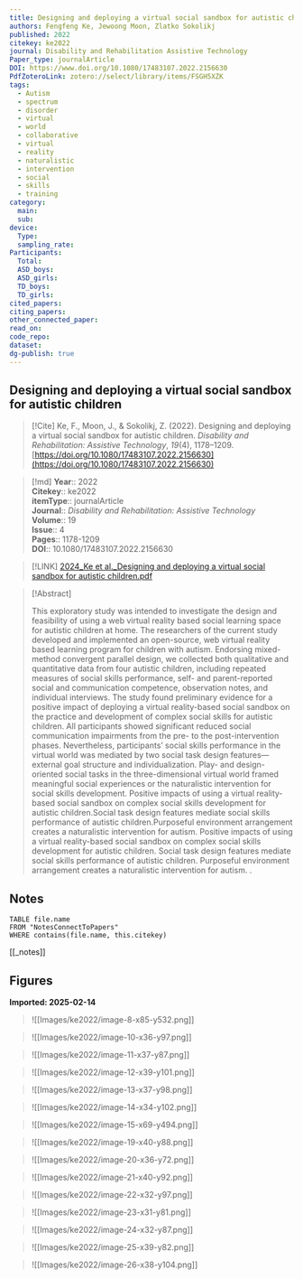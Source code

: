 ```yaml
---
title: Designing and deploying a virtual social sandbox for autistic children
authors: Fengfeng Ke, Jewoong Moon, Zlatko Sokolikj
published: 2022
citekey: ke2022
journal: Disability and Rehabilitation Assistive Technology
Paper_type: journalArticle
DOI: https://www.doi.org/10.1080/17483107.2022.2156630
PdfZoteroLink: zotero://select/library/items/FSGH5XZK
tags:
  - Autism
  - spectrum
  - disorder
  - virtual
  - world
  - collaborative
  - virtual
  - reality
  - naturalistic
  - intervention
  - social
  - skills
  - training
category:
  main: 
  sub: 
device:
  Type: 
  sampling_rate: 
Participants:
  Total: 
  ASD_boys: 
  ASD_girls: 
  TD_boys: 
  TD_girls: 
cited_papers: 
citing_papers: 
other_connected_paper: 
read_on: 
code_repo: 
dataset: 
dg-publish: true
---
```


## Designing and deploying a virtual social sandbox for autistic children

> [!Cite]
> Ke, F., Moon, J., & Sokolikj, Z. (2022). Designing and deploying a virtual social sandbox for autistic children. _Disability and Rehabilitation: Assistive Technology_, _19_(4), 1178–1209. [https://doi.org/10.1080/17483107.2022.2156630](https://doi.org/10.1080/17483107.2022.2156630)


>[!md]
> **Year**:: 2022   
> **Citekey**:: ke2022  
> **itemType**:: journalArticle  
> **Journal**:: *Disability and Rehabilitation: Assistive Technology*  
> **Volume**:: 19  
> **Issue**:: 4   
> **Pages**:: 1178-1209  
> **DOI**:: 10.1080/17483107.2022.2156630    

> [!LINK] 
> [2024_Ke et al._Designing and deploying a virtual social sandbox for autistic children.pdf](zotero://select/library/items/EP9TNDMM)

> [!Abstract]
>
> This exploratory study was intended to investigate the design and feasibility of using a web virtual reality based social learning space for autistic children at home. The researchers of the current study developed and implemented an open-source, web virtual reality based learning program for children with autism. Endorsing mixed-method convergent parallel design, we collected both qualitative and quantitative data from four autistic children, including repeated measures of social skills performance, self- and parent-reported social and communication competence, observation notes, and individual interviews. The study found preliminary evidence for a positive impact of deploying a virtual reality-based social sandbox on the practice and development of complex social skills for autistic children. All participants showed significant reduced social communication impairments from the pre- to the post-intervention phases. Nevertheless, participants’ social skills performance in the virtual world was mediated by two social task design features—external goal structure and individualization. Play- and design-oriented social tasks in the three-dimensional virtual world framed meaningful social experiences or the naturalistic intervention for social skills development. Positive impacts of using a virtual reality-based social sandbox on complex social skills development for autistic children.Social task design features mediate social skills performance of autistic children.Purposeful environment arrangement creates a naturalistic intervention for autism. Positive impacts of using a virtual reality-based social sandbox on complex social skills development for autistic children. Social task design features mediate social skills performance of autistic children. Purposeful environment arrangement creates a naturalistic intervention for autism.
>.
> 


## Notes

```dataview 
TABLE file.name 
FROM "NotesConnectToPapers" 
WHERE contains(file.name, this.citekey)
```

[[_notes]]

## Figures

**Imported: 2025-02-14**

> ![[Images/ke2022/image-8-x85-y532.png]]

> ![[Images/ke2022/image-10-x36-y97.png]]

> ![[Images/ke2022/image-11-x37-y87.png]]

> ![[Images/ke2022/image-12-x39-y101.png]]

> ![[Images/ke2022/image-13-x37-y98.png]]

> ![[Images/ke2022/image-14-x34-y102.png]]

> ![[Images/ke2022/image-15-x69-y494.png]]

> ![[Images/ke2022/image-19-x40-y88.png]]

> ![[Images/ke2022/image-20-x36-y72.png]]

> ![[Images/ke2022/image-21-x40-y92.png]]

> ![[Images/ke2022/image-22-x32-y97.png]]

> ![[Images/ke2022/image-23-x31-y81.png]]

> ![[Images/ke2022/image-24-x32-y87.png]]

> ![[Images/ke2022/image-25-x39-y82.png]]

> ![[Images/ke2022/image-26-x38-y104.png]]